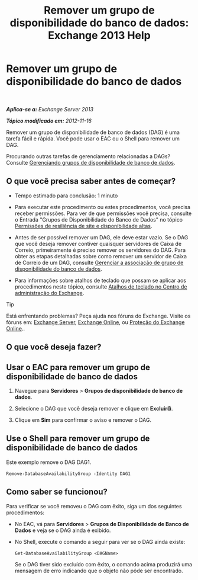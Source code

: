 ﻿---
title: 'Remover um grupo de disponibilidade do banco de dados: Exchange 2013 Help'
TOCTitle: Remover um grupo de disponibilidade do banco de dados
ms:assetid: 071296e9-31b0-40f4-9a02-177d97486ebd
ms:mtpsurl: https://technet.microsoft.com/pt-br/library/Dd335069(v=EXCHG.150)
ms:contentKeyID: 50484909
ms.date: 05/22/2018
mtps_version: v=EXCHG.150
ms.translationtype: MT
---

# Remover um grupo de disponibilidade do banco de dados

 

_**Aplica-se a:** Exchange Server 2013_

_**Tópico modificado em:** 2012-11-16_

Remover um grupo de disponibilidade de banco de dados (DAG) é uma tarefa fácil e rápida. Você pode usar o EAC ou o Shell para remover um DAG.

Procurando outras tarefas de gerenciamento relacionadas a DAGs? Consulte [Gerenciando grupos de disponibilidade de banco de dados](managing-database-availability-groups-exchange-2013-help.md).

## O que você precisa saber antes de começar?

  - Tempo estimado para conclusão: 1 minuto

  - Para executar este procedimento ou estes procedimentos, você precisa receber permissões. Para ver de que permissões você precisa, consulte o Entrada "Grupos de Disponibilidade do Banco de Dados" no tópico [Permissões de resiliência de site e disponibilidade altas](high-availability-and-site-resilience-permissions-exchange-2013-help.md).

  - Antes de ser possível remover um DAG, ele deve estar vazio. Se o DAG que você deseja remover contiver quaisquer servidores de Caixa de Correio, primeiramente é preciso remover os servidores do DAG. Para obter as etapas detalhadas sobre como remover um servidor de Caixa de Correio de um DAG, consulte [Gerenciar a associação de grupo de disponibilidade do banco de dados](manage-database-availability-group-membership-exchange-2013-help.md).

  - Para informações sobre atalhos de teclado que possam se aplicar aos procedimentos neste tópico, consulte [Atalhos de teclado no Centro de administração do Exchange](keyboard-shortcuts-in-the-exchange-admin-center-exchange-online-protection-help.md).


> [!TIP]
> Está enfrentando problemas? Peça ajuda nos fóruns do Exchange. Visite os fóruns em: <A href="https://go.microsoft.com/fwlink/p/?linkid=60612">Exchange Server</A>, <A href="https://go.microsoft.com/fwlink/p/?linkid=267542">Exchange Online</A>, ou <A href="https://go.microsoft.com/fwlink/p/?linkid=285351">Proteção do Exchange Online</A>..



## O que você deseja fazer?

## Usar o EAC para remover um grupo de disponibilidade de banco de dados

1.  Navegue para **Servidores** \> **Grupos de disponibilidade de banco de dados**.

2.  Selecione o DAG que você deseja remover e clique em **Excluir**![Excluir ícone](images/JJ673559.14f639f6-61e8-4418-bbfb-0db14de9d2f5(EXCHG.150).gif "Excluir ícone").

3.  Clique em **Sim** para confirmar o aviso e remover o DAG.

## Use o Shell para remover um grupo de disponibilidade de banco de dados

Este exemplo remove o DAG DAG1.

    Remove-DatabaseAvailabilityGroup -Identity DAG1

## Como saber se funcionou?

Para verificar se você removeu o DAG com êxito, siga um dos seguintes procedimentos:

  - No EAC, vá para **Servidores** \> **Grupos de Disponibilidade de Banco de Dados** e veja se o DAG ainda é exibido.

  - No Shell, execute o comando a seguir para ver se o DAG ainda existe:
    
        Get-DatabaseAvailabilityGroup <DAGName>
    
    Se o DAG tiver sido excluído com êxito, o comando acima produzirá uma mensagem de erro indicando que o objeto não pôde ser encontrado.

